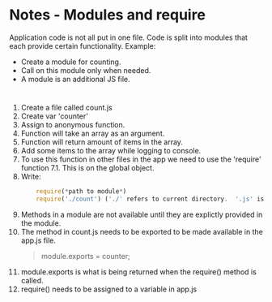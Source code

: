 # Notes - Modules and require

Application code is not all put in one file.
Code is split into modules that each provide certain functionality.
Example:  
- Create a module for counting.  
- Call on this module only when needed.  
- A module is an additional JS file.
#

1. Create a file called count.js
2. Create var 'counter'
3. Assign to anonymous function.
4. Function will take an array as an argument.
5. Function will return amount of items in the array.
6. Add some items to the array while logging to console.
7. To use this function in other files in the app we need to use the 'require' function
    7.1. This is on the global object.
8. Write:
    ```javascript
        require(*path to module*)
        require('./count') ('./' refers to current directory.  '.js' is not needed.)
    ```
9. Methods in a module are not available until they are explictly provided in the module.
10. The method in count.js needs to be exported to be made available in the app.js file.
    > module.exports = counter;
11. module.exports is what is being returned when the require() method is called.
12. require() needs to be assigned to a variable in app.js